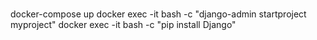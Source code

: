 #

docker-compose up
docker exec -it <container-id> bash -c "django-admin startproject myproject"
docker exec -it <container-id> bash -c "pip install Django"


